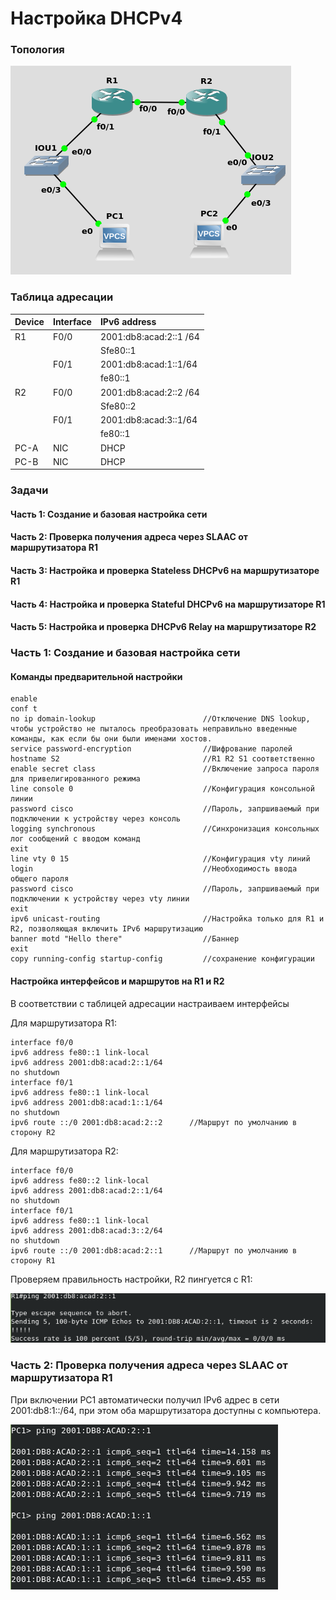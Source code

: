 # Настройка DHCPv4

### Топология

![Image alt](https://github.com/anrent/otus-networks/blob/main/labs/lab03/DHCPv6/topo.png)

### Таблица адресации

| Device  | Interface        | IPv6 address                 |
| :-------|:-----------------| :----------------------------| 
| R1      | F0/0             | 2001:db8:acad:2::1 /64       |
|         |                  | Sfe80::1                     |
|         | F0/1             | 2001:db8:acad:1::1/64        |
|         |                  | fe80::1                      |
| R2      | F0/0             | 2001:db8:acad:2::2 /64       |
|         |                  | Sfe80::2                     |
|         | F0/1             | 2001:db8:acad:3::1/64        |
|         |                  | fe80::1                      |
| PC-A    | NIC              | DHCP                         |
| PC-B    | NIC              | DHCP                         |

### Задачи
#### Часть 1: Создание и базовая настройка сети
#### Часть 2: Проверка получения адреса через SLAAC от маршрутизатора R1
#### Часть 3: Настройка и проверка Stateless DHCPv6 на маршрутизаторе R1
#### Часть 4: Настройка и проверка Stateful DHCPv6 на маршрутизаторе R1
#### Часть 5: Настройка и проверка DHCPv6 Relay на маршрутизаторе R2


### Часть 1: Создание и базовая настройка сети

#### Команды предварительной настройки

```
enable
conf t
no ip domain-lookup                        //Отключение DNS lookup, чтобы устройство не пыталось преобразовать неправильно введенные команды, как если бы они были именами хостов.
service password-encryption                //Шифрование паролей     
hostname S2                                //R1 R2 S1 соответственно
enable secret class                        //Включение запроса пароля для привелигированного режима
line console 0                             //Конфигурация консольной линии
password cisco                             //Пароль, запршиваемый при подключении к устройству через консоль
logging synchronous                        //Синхронизация консольных лог сообщений с вводом команд
exit
line vty 0 15                              //Конфигурация vty линий
login                                      //Необходимость ввода общего пароля
password cisco                             //Пароль, запршиваемый при подключении к устройству через vty линии
exit
ipv6 unicast-routing                       //Настройка только для R1 и R2, позволяющая включить IPv6 маршрутизацию
banner motd "Hello there"                  //Баннер
exit
copy running-config startup-config         //сохранение конфигурации
```
#### Настройка интерфейсов и маршрутов на R1 и R2
В соответствии с таблицей адресации настраиваем интерфейсы

Для маршрутизатора R1:
```
interface f0/0
ipv6 address fe80::1 link-local
ipv6 address 2001:db8:acad:2::1/64
no shutdown
interface f0/1
ipv6 address fe80::1 link-local
ipv6 address 2001:db8:acad:1::1/64
no shutdown
ipv6 route ::/0 2001:db8:acad:2::2      //Маршрут по умолчанию в сторону R2
```
Для маршрутизатора R2:
```
interface f0/0
ipv6 address fe80::2 link-local
ipv6 address 2001:db8:acad:2::1/64
no shutdown
interface f0/1
ipv6 address fe80::1 link-local
ipv6 address 2001:db8:acad:3::2/64
no shutdown
ipv6 route ::/0 2001:db8:acad:2::1      //Маршрут по умолчанию в сторону R1
```

Проверяем правильность настройки, R2 пингуется с R1:

![Image alt](https://github.com/anrent/otus-networks/blob/main/labs/lab03/DHCPv6/ping_R2.png)


### Часть 2: Проверка получения адреса через SLAAC от маршрутизатора R1

При включении PC1 автоматически получил IPv6 адрес в сети 2001:db8:1::/64, при этом оба маршрутизатора доступны с компьютера.

![Image alt](https://github.com/anrent/otus-networks/blob/main/labs/lab03/DHCPv6/SLAAC_PC1.png)

